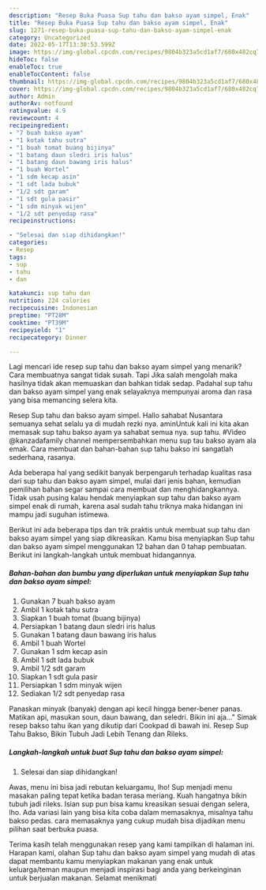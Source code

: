 ```yaml
---
description: "Resep Buka Puasa Sup tahu dan bakso ayam simpel, Enak"
title: "Resep Buka Puasa Sup tahu dan bakso ayam simpel, Enak"
slug: 1271-resep-buka-puasa-sup-tahu-dan-bakso-ayam-simpel-enak
category: Uncategorized
date: 2022-05-17T13:30:53.599Z
image: https://img-global.cpcdn.com/recipes/9804b323a5cd1af7/680x482cq70/sup-tahu-dan-bakso-ayam-simpel-foto-resep-utama.jpg
hideToc: false
enableToc: true
enableTocContent: false
thumbnail: https://img-global.cpcdn.com/recipes/9804b323a5cd1af7/680x482cq70/sup-tahu-dan-bakso-ayam-simpel-foto-resep-utama.jpg
cover: https://img-global.cpcdn.com/recipes/9804b323a5cd1af7/680x482cq70/sup-tahu-dan-bakso-ayam-simpel-foto-resep-utama.jpg
author: Admin
authorAv: notfound
ratingvalue: 4.9
reviewcount: 4
recipeingredient:
- "7 buah bakso ayam"
- "1 kotak tahu sutra"
- "1 buah tomat buang bijinya"
- "1 batang daun sledri iris halus"
- "1 batang daun bawang iris halus"
- "1 buah Wortel"
- "1 sdm kecap asin"
- "1 sdt lada bubuk"
- "1/2 sdt garam"
- "1 sdt gula pasir"
- "1 sdm minyak wijen"
- "1/2 sdt penyedap rasa"
recipeinstructions:

- "Selesai dan siap dihidangkan!"
categories:
- Resep
tags:
- sup
- tahu
- dan

katakunci: sup tahu dan 
nutrition: 224 calories
recipecuisine: Indonesian
preptime: "PT28M"
cooktime: "PT39M"
recipeyield: "1"
recipecategory: Dinner

---
```



Lagi mencari ide resep sup tahu dan bakso ayam simpel yang menarik? Cara membuatnya sangat tidak susah. Tapi Jika salah mengolah maka hasilnya tidak akan memuaskan dan bahkan tidak sedap. Padahal sup tahu dan bakso ayam simpel yang enak selayaknya mempunyai aroma dan rasa yang bisa memancing selera kita.


Resep Sup tahu dan bakso ayam simpel. Hallo sahabat Nusantara semuanya sehat selalu ya di mudah rezki nya. aminUntuk kali ini kita akan memasak sup tahu bakso ayam ya sahabat semua nya. sup tahu. #Video @kanzadafamily channel mempersembahkan menu sup tau bakso ayam ala emak. Cara membuat dan bahan-bahan sup tahu bakso ini sangatlah sederhana, rasanya.

Ada beberapa hal yang sedikit banyak berpengaruh terhadap kualitas rasa dari sup tahu dan bakso ayam simpel, mulai dari jenis bahan, kemudian pemilihan bahan segar sampai cara membuat dan menghidangkannya. Tidak usah pusing kalau hendak menyiapkan sup tahu dan bakso ayam simpel enak di rumah, karena asal sudah tahu triknya maka hidangan ini mampu jadi suguhan istimewa.


Berikut ini ada beberapa tips dan trik praktis untuk membuat sup tahu dan bakso ayam simpel yang siap dikreasikan. Kamu bisa menyiapkan Sup tahu dan bakso ayam simpel menggunakan 12 bahan dan 0 tahap pembuatan. Berikut ini langkah-langkah untuk membuat hidangannya.

<!--inarticleads1-->

##### Bahan-bahan dan bumbu yang diperlukan untuk menyiapkan Sup tahu dan bakso ayam simpel:

1. Gunakan 7 buah bakso ayam
1. Ambil 1 kotak tahu sutra
1. Siapkan 1 buah tomat (buang bijinya)
1. Persiapkan 1 batang daun sledri iris halus
1. Gunakan 1 batang daun bawang iris halus
1. Ambil 1 buah Wortel
1. Gunakan 1 sdm kecap asin
1. Ambil 1 sdt lada bubuk
1. Ambil 1/2 sdt garam
1. Siapkan 1 sdt gula pasir
1. Persiapkan 1 sdm minyak wijen
1. Sediakan 1/2 sdt penyedap rasa


Panaskan minyak (banyak) dengan api kecil hingga bener-bener panas. Matikan api, masukan soun, daun bawang, dan seledri. Bikin ini aja…&#34; Simak resep bakso tahu ikan yang dikutip dari Cookpad di bawah ini. Resep Sup Tahu Bakso, Bikin Tubuh Jadi Lebih Tenang dan Rileks. 

<!--inarticleads2-->

##### Langkah-langkah untuk buat Sup tahu dan bakso ayam simpel:


1. Selesai dan siap dihidangkan!

Awas, menu ini bisa jadi rebutan keluargamu, lho! Sup menjadi menu masakan paling tepat ketika badan terasa meriang. Kuah hangatnya bikin tubuh jadi rileks. Isian sup pun bisa kamu kreasikan sesuai dengan selera, lho. Ada variasi lain yang bisa kita coba dalam memasaknya, misalnya tahu bakso pedas. cara memasaknya yang cukup mudah bisa dijadikan menu pilihan saat berbuka puasa. 

Terima kasih telah menggunakan resep yang kami tampilkan di halaman ini. Harapan kami, olahan Sup tahu dan bakso ayam simpel yang mudah di atas dapat membantu kamu menyiapkan makanan yang enak untuk keluarga/teman maupun menjadi inspirasi bagi anda yang berkeinginan untuk berjualan makanan. Selamat menikmati

